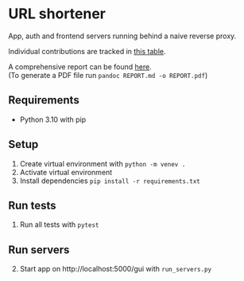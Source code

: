 # URL shortener
App, auth and frontend servers running behind a naive reverse proxy.

Individual contributions are tracked in [this table](./CONTRIB.csv).

A comprehensive report can be found [here](./REPORT.md).  
(To generate a PDF file run `pandoc REPORT.md -o REPORT.pdf`)

## Requirements
* Python 3.10 with pip

## Setup
1. Create virtual environment with `python -m venev .`
2. Activate virtual environment
3. Install dependencies `pip install -r requirements.txt`

## Run tests
1. Run all tests with `pytest`

## Run servers
2. Start app on http://localhost:5000/gui with `run_servers.py`
